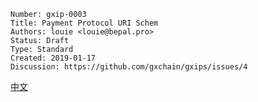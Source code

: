     Number: gxip-0003
    Title: Payment Protocol URI Schem
    Authors: louie <louie@bepal.pro>
    Status: Draft
    Type: Standard
    Created: 2019-01-17
    Discussion: https://github.com/gxchain/gxips/issues/4

[中文](./README-CN.md)
